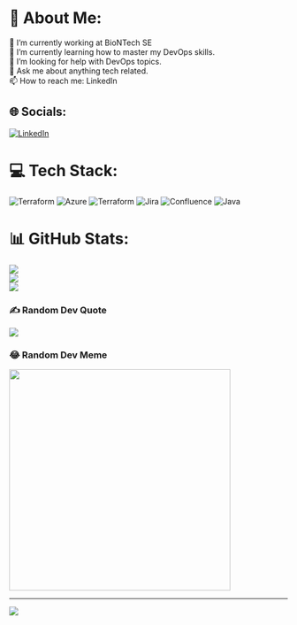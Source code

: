 # 💫 About Me:
🔭 I’m currently working at BioNTech SE<br>🌱 I’m currently learning how to master my DevOps skills.<br>🤔 I’m looking for help with DevOps topics.<br>💬 Ask me about anything tech related.<br>📫 How to reach me: LinkedIn


## 🌐 Socials:
[![LinkedIn](https://img.shields.io/badge/LinkedIn-%230077B5.svg?logo=linkedin&logoColor=white)](https://linkedin.com/in/julian-von-steht/) 

# 💻 Tech Stack:
![Terraform](https://img.shields.io/badge/terraform-%235835CC.svg?style=for-the-badge&logo=terraform&logoColor=white) ![Azure](https://img.shields.io/badge/azure-%230072C6.svg?style=for-the-badge&logo=microsoftazure&logoColor=white) ![Terraform](https://img.shields.io/badge/terraform-%235835CC.svg?style=for-the-badge&logo=terraform&logoColor=white) ![Jira](https://img.shields.io/badge/jira-%230A0FFF.svg?style=for-the-badge&logo=jira&logoColor=white) ![Confluence](https://img.shields.io/badge/confluence-%23172BF4.svg?style=for-the-badge&logo=confluence&logoColor=white) ![Java](https://img.shields.io/badge/java-%23ED8B00.svg?style=for-the-badge&logo=openjdk&logoColor=white)
# 📊 GitHub Stats:
![](https://github-readme-stats.vercel.app/api?username=julian-von-steht&theme=dark&hide_border=false&include_all_commits=false&count_private=false)<br/>
![](https://github-readme-streak-stats.herokuapp.com/?user=julian-von-steht&theme=dark&hide_border=false)<br/>
![](https://github-readme-stats.vercel.app/api/top-langs/?username=julian-von-steht&theme=dark&hide_border=false&include_all_commits=false&count_private=false&layout=compact)

### ✍️ Random Dev Quote
![](https://quotes-github-readme.vercel.app/api?type=horizontal&theme=radical)

### 😂 Random Dev Meme
<img src='https://randommeme-five.vercel.app/' style="height: 400px;"/>

---
[![](https://visitcount.itsvg.in/api?id=julian-von-steht&icon=0&color=0)](https://visitcount.itsvg.in)

<!-- Proudly created with GPRM ( https://gprm.itsvg.in ) -->
